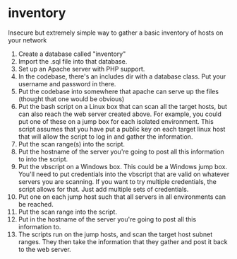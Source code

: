 # inventory
Insecure but extremely simple way to gather a basic inventory of hosts on your network

1. Create a database called "inventory"
2. Import the .sql file into that database.
3. Set up an Apache server with PHP support.
4. In the codebase, there's an includes dir with a database class.  Put your username and password in there.
5. Put the codebase into somewhere that apache can serve up the files (thought that one would be obvious)
6. Put the bash script on a Linux box that can scan all the target hosts, but can also reach the web server created above.  For example, you could put one of these on a jump box for each isolated environment. This script assumes that you have put a public key on each target linux host that will allow the script to log in and gather the information.
7. Put the scan range(s) into the script.
8. Put the hostname of the server you're going to post all this information to into the script.
9. Put the vbscript on a Windows box.  This could be a Windows jump box. You'll need to put credentials into the vbscript that are valid on whatever servers you are scanning.  If you want to try multiple credentials, the script allows for that.  Just add multiple sets of credentials.
10. Put one on each jump host such that all servers in all environments can be reached.
11. Put the scan range into the script.
12. Put in the hostname of the server you're going to post all this information to.
13. The scripts run on the jump hosts, and scan the target host subnet ranges.  They then take the information that they gather and post it back to the web server.

